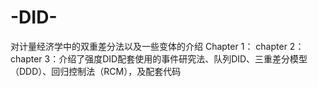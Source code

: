 # -DID-
对计量经济学中的双重差分法以及一些变体的介绍
Chapter 1：
chapter 2：
chapter 3：介绍了强度DID配套使用的事件研究法、队列DID、三重差分模型（DDD）、回归控制法（RCM），及配套代码
